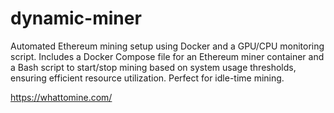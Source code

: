 # dynamic-miner
Automated Ethereum mining setup using Docker and a GPU/CPU monitoring script. Includes a Docker Compose file for an Ethereum miner container and a Bash script to start/stop mining based on system usage thresholds, ensuring efficient resource utilization. Perfect for idle-time mining.


https://whattomine.com/